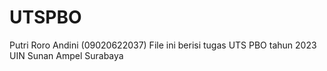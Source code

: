 # UTSPBO
Putri Roro Andini (09020622037)
File ini berisi tugas UTS PBO tahun 2023 UIN Sunan Ampel Surabaya
